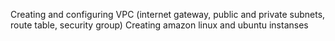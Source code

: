 Creating and configuring VPC (internet gateway, public and private subnets, route table, security group)
Creating amazon linux and ubuntu instanses
